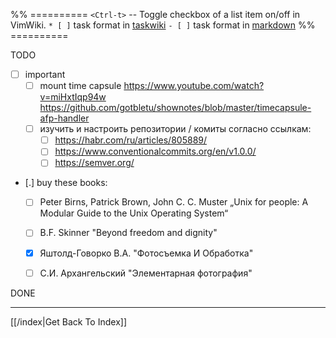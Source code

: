 %% ==========
`<Ctrl-t>` -- Toggle checkbox of a list item on/off in VimWiki.
`* [ ]` task format in [taskwiki](taskwiki.md)
`- [ ]` task format in [markdown](markdown.md)
%% ==========

TODO
- [ ] important
    - [ ] mount time capsule
          https://www.youtube.com/watch?v=miHxtIqp94w
          https://github.com/gotbletu/shownotes/blob/master/timecapsule-afp-handler
    - [ ] изучить и настроить репозитории / комиты согласно ссылкам:
	    - [ ] https://habr.com/ru/articles/805889/
	    - [ ] https://www.conventionalcommits.org/en/v1.0.0/
	    - [ ] https://semver.org/

* [.] buy these books:
    * [ ] Peter Birns, Patrick Brown, John C. C. Muster „Unix for people: A Modular Guide to the Unix Operating System“
    * [ ] B.F. Skinner "Beyond freedom and dignity"
    * [X] Яштолд-Говорко В.А. "Фотосъемка И Обработка"
    * [ ] С.И. Архангельский "Элементарная фотография"


DONE


---

[[/index|Get Back To Index]]
